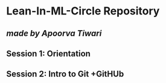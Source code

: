 # **Lean-In-ML-Circle Repository**
## *made by Apoorva Tiwari*
## **Session 1**: Orientation
## **Session 2**: Intro to Git +GitHUb
